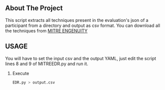 
<!-- ABOUT THE PROJECT -->
## About The Project

This script extracts all techniques present in the evaluation's json of a participant from a directory and output as csv format. You can download all the techniques from [MITRE ENGENUITY](https://attackevals.mitre-engenuity.org/)





<!-- USAGE -->
## USAGE

You will have to set the input csv and the output YAML, just edit the script lines 8 and 9 of MITREEDR.py and run it.

1. Execute
   ```sh
   EDR.py > output.csv
   ```
